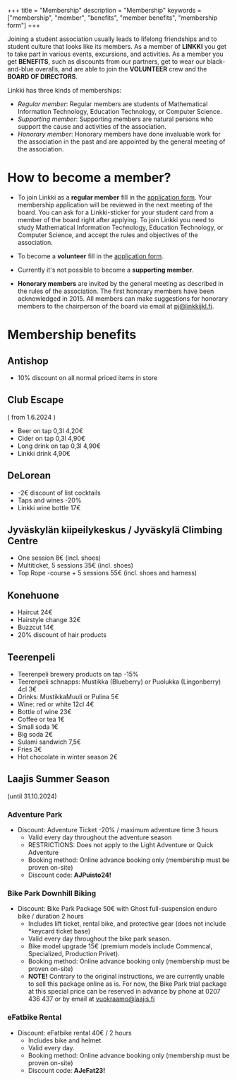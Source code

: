 +++
title = "Membership"
description = "Membership"
keywords = ["membership", "member", "benefits", "member benefits", "membership form"]
+++

Joining a student association usually leads to lifelong friendships and to student culture that looks like its members. As a member of **LINKKI** you get to take part in various events, excursions, and activities. As a member you get **BENEFITS**, such as discounts from our partners, get to wear our black-and-blue overalls, and are able to join the **VOLUNTEER** crew and the **BOARD OF DIRECTORS**.

Linkki has three kinds of memberships:

- *Regular member*: Regular members are students of Mathematical Information Technology, Education Technology, or Computer Science.
- *Supporting member*: Supporting members are natural persons who support the cause and activities of the association.
- *Honorary member*: Honorary members have done invaluable work for the association in the past and are appointed by the general meeting of the association.


# How to become a member?

- To join Linkki as a **regular member** fill in the [application form](https://forms.gle/ZRYsBxLazFVM111Q8). Your membership application will be reviewed in the next meeting of the board. You can ask for a Linkki-sticker for your student card from a member of the board right after applying. To join Linkki you need to study Mathematical Information Technology, Education Technology, or Computer Science, and accept the rules and objectives of the association.

- To become a **volunteer** fill in the [application form](https://r.jyu.fi/aktiivihaku).

- Currently it's not possible to become a **supporting member**.
<!---
- *Kannattava jäsen*; kannattajajäsenyyden hinta on 30€ / vuosi, lasku
  toimitetaan ilmoittamaasi sähköpostiin. Voit liittyä kannattavaksi
  jäseneksi lähettämällä sähköpostiin alumnit@linkkijkl.fi seuraavat
  tiedot:

    - Etunimi, Muut nimet, Sukunimi
    - Sukupuoli
    - Sähköpostiosoite
    - Valmistumisvuosi
    - Tutkinto
    - Asuinpaikka
    - Viimeisin työpaikka
-->

- **Honorary members** are invited by the general meeting as described in the rules of the association. The first honorary members have been acknowledged in 2015. All members can make suggestions for honorary members to the chairperson of the board via email at pj@linkkijkl.fi.

# Membership benefits

## Antishop
* 10% discount on all normal priced items in store

## Club Escape
( from 1.6.2024 )
* Beer on tap 0,3l 4,20€
* Cider on tap 0,3l 4,90€
* Long drink on tap 0,3l 4,90€
* Linkki drink 4,90€

## DeLorean
* -2€ discount of list cocktails
* Taps and wines -20%
* Linkki wine bottle 17€

## Jyväskylän kiipeilykeskus / Jyväskylä Climbing Centre
* One session 8€ (incl. shoes)
* Multiticket, 5 sessions 35€ (incl. shoes)
* Top Rope -course + 5 sessions 55€ (incl. shoes and harness)

## Konehuone
* Haircut 24€
* Hairstyle change 32€
* Buzzcut 14€
* 20% discount of hair products

## Teerenpeli
* Teerenpeli brewery products on tap -15%
* Teerenpeli schnapps: Mustikka (Blueberry) or Puolukka (Lingonberry) 4cl 3€
* Drinks: MustikkaMuuli or Pulina 5€
* Wine: red or white 12cl 4€
* Bottle of wine 23€
* Coffee or tea 1€
* Small soda 1€
* Big soda 2€
* Sulami sandwich 7,5€
* Fries 3€
* Hot chocolate in winter season 2€

## Laajis Summer Season
(until 31.10.2024)
### Adventure Park
* Discount: Adventure Ticket -20% / maximum adventure time 3 hours
  * Valid every day throughout the adventure season
  * RESTRICTIONS: Does not apply to the Light Adventure or Quick Adventure
  * Booking method: Online advance booking only (membership must be proven on-site)
  * Discount code: **AJPuisto24!**

### Bike Park Downhill Biking
* Discount: Bike Park Package 50€ with Ghost full-suspension enduro bike / duration 2 hours
  * Includes lift ticket, rental bike, and protective gear (does not include *keycard ticket base)
  * Valid every day throughout the bike park season.
  * Bike model upgrade 15€ (premium models include Commencal, Specialized, Production Privet).
  * Booking method: Online advance booking only (membership must be proven on-site)
  * **NOTE!** Contrary to the original instructions, we are currently unable to sell this package online as is. For now, the Bike Park trial package at this special price can be reserved in advance by phone at 0207 436 437 or by email at vuokraamo@laajis.fi

### eFatbike Rental
* Discount: eFatbike rental 40€ / 2 hours
  * Includes bike and helmet
  * Valid every day.
  * Booking method: Online advance booking only (membership must be proven on-site)
  * Discount code: **AJeFat23!**
